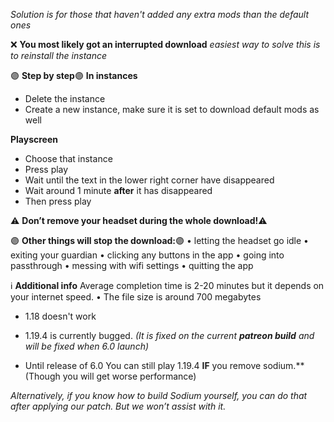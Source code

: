 *Solution is for those that haven't added any extra mods than the default ones*

❌  **You most likely got an interrupted download**
*easiest way to solve this is to reinstall the instance*

🟣 **Step by step**🟣
**In instances**
- Delete the instance
- Create a new instance, make sure it is set to download default mods as well

**Playscreen**
- Choose that instance
- Press play
- Wait until the text in the lower right corner have disappeared
-  Wait around 1 minute **after** it has disappeared
- Then press play

⚠️ **Don’t remove your headset during the whole download!**⚠️

🟣 **Other things will stop the download:**🟣
• letting the headset go idle
• exiting your guardian
• clicking any buttons in the app
• going into passthrough
• messing with wifi settings
• quitting the app

ℹ️ **Additional info**
Average completion time is 2-20 minutes but it depends on your internet speed.
• The file size is around 700 megabytes
- 1.18 doesn't work

- 1.19.4 is currently bugged.
  *(It is fixed on the current __patreon build__ and will be fixed when 6.0 launch)*

- Until release of 6.0
  You can still play 1.19.4 **IF** you remove sodium.**
  (Though you will get worse performance)

*Alternatively, if you know how to build Sodium yourself, you can do that after applying our patch. But we won’t assist with it.*
